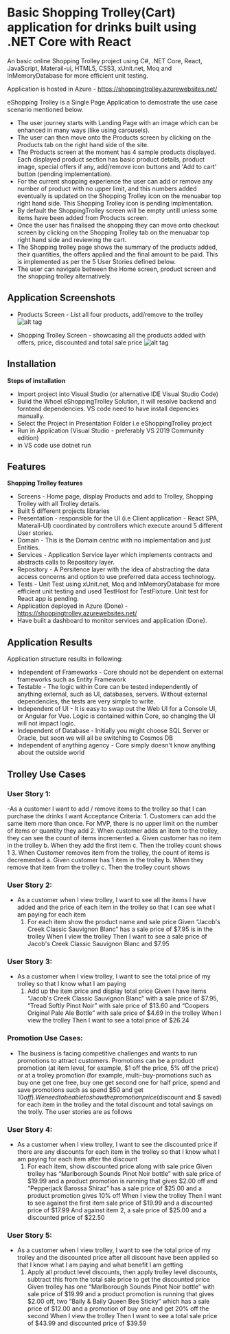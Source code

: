 ﻿# Basic Shopping Trolley(Cart) application for drinks built using .NET Core with React
An basic online Shopping Trolley project using C#, .NET Core, React, JavaScript, Materail-ui, HTML5, CSS3, xUnit.net, Moq and InMemoryDatabase for more efficient unit testing.

Application is hosted in Azure - https://shoppingtrolley.azurewebsites.net/

eShopping Trolley is a Single Page Application to demostrate the use case scenario mentioned below. 
- The user journey starts with Landing Page with an image which can be enhanced in many ways (like using carousels).
- The user can then move onto the Products screen by clicking on the Products tab on the right hand side of the site. 
- The Products screen at the moment has 4 sample products displayed. Each displayed product section has basic product details, product image, special offers if any, add/remove icon buttons and 'Add to cart' button (pending implementation).
- For the current shopping experience the user can add or remove any number of product with no upper limit, and this numbers added eventually is updated on the Shopping Trolley icon on the menuabar top right hand side. This Shopping Trolley icon is pending implmentation.
- By default the ShoppingTrolley screen will be empty untill unless some items have been added from Products screen.
- Once the user has finalised the shopping they can move onto checkout screen by clicking on the Shopping Trolley tab on the menuabar top right hand side and reviewing the cart. 
- The Shopping trolley page shows the summary of the products added, their quantities, the offers applied and the final amount to be paid. This is implemented as per the 5 User Stories defined below.
- The user can navigate between the Home screen, product screen and the shopping trolley alternatively.


## Application Screenshots
- Products Screen - List all four products, add/remove to the trolley
![alt tag](https://github.com/jiteshkaranjkar/ShoppingTrolley/blob/master/ProductsScreen.png)

- Shopping Trolley Screen - showcasing all the products added with offers, price, discounted and total sale price
![alt tag](https://github.com/jiteshkaranjkar/ShoppingTrolley/blob/master/ShoppingTolleyScreen.png)

## Installation
**Steps of installation**
- Import project into Visual Studio (or alternative IDE Visual Studio Code)
- Build the Whoel eShoppingTrolley Solution, it will resolve backend and forntend dependencies. VS code need to have install depencies manually.
- Select the Project in Presentation Folder i.e eShoppingTrolley project 
- Run in Application (Visual Studio - preferably VS 2019 Community edition)
- in VS code use dotnet run


## Features
**Shopping Trolley features**
- Screens - Home page, display Products and add to Trolley, Shopping Trolley with all Trolley details.
- Built 5 different projects libraries
- Presentation - responsible for the UI (i.e Client application - React SPA, Materail-UI) coordinated by controllers which execute around 5 different User stories.
- Domain - This is the Domain centric with no implementation and just Entities.
- Services - Application Service layer which implements contracts and abstracts calls to Repository layer.
- Repository - A Persitence layer with the idea of abstracting the data access concerns and option to use preferred data access technology. 
- Tests - Unit Test using xUnit.net, Moq and InMemoryDatabase for more efficient unit testing and used TestHost for TestFixture. Unit test for React app is pending.
- Application deployed in Azure (Done) - https://shoppingtrolley.azurewebsites.net/
- Have built a dashboard to monitor services and application (Done).

## Application Results
Application structure results in following:
- Independent of Frameworks - Core should not be dependent on external frameworks such as Entity Framework
- Testable - The logic within Core can be tested independently of anything external, such as UI, databases, servers. Without external dependencies, the tests are very simple to write.
- Independent of UI - It is easy to swap out the Web UI for a Console UI, or Angular for Vue. Logic is contained within Core, so changing the UI will not impact logic.
- Independent of Database - Initially you might choose SQL Server or Oracle, but soon we will all be switching to Cosmos DB
- Independent of anything agency - Core simply doesn't know anything about the outside world

## Trolley Use Cases
### User Story 1:
-As a customer I want to add / remove items to the trolley so that I can purchase the drinks I want
	Acceptance Criteria:
	1. Customers can add the same item more than once. For MVP, there is no upper limit	on the number of items or quantity they add
	2. When customer adds an item to the trolley, they can see the count of items	incremented
		a. Given customer has no item in the trolley
		b. When they add the first item
		c. Then the trolley count shows 1
	3. When Customer removes item from the trolley, the count of items is decremented
		a. Given customer has 1 item in the trolley
		b. When they remove that item from the trolley
		c. Then the trolley count shows

### User Story 2:
- As a customer when I view trolley, I want to see all the items I have added and the price of each item in the trolley so that I can see what I am paying for each item
	1. For each item show the product name and sale price
		Given “Jacob's Creek Classic Sauvignon Blanc” has a sale price of $7.95 is in the trolley
		When I view the trolley
		Then I want to see a sale price of Jacob's Creek Classic Sauvignon Blanc and $7.95

### User Story 3:
- As a customer when I view trolley, I want to see the total price of my trolley so that I know what I am paying
	1. Add up the item price and display total price
	Given I have items “Jacob's Creek Classic Sauvignon Blanc” with a sale price of $7.95, “Tread Softly Pinot Noir” with sale price of $13.60 and “Coopers Original Pale Ale Bottle” with sale price of $4.69 in the trolley
	When I view the trolley
	Then I want to see a total price of $26.24

### Promotion Use Cases:
- The business is facing competitive challenges and wants to run promotions to attract customers. Promotions can be a product promotion (at item level, for example, $1 off the price, 5% off the price) or at a trolley promotion (for example, multi-buy-promotions such as buy one get one free, buy one get second one for half price, spend and save promotions such as spend $50 and get $10 off). We need to be able to show the promotion price ($discount and $ saved) for each item in the trolley and the total discount and total savings on the trolly. The user stories are as follows

### User Story 4:
- As a customer when I view trolley, I want to see the discounted price if there are any discounts for each item in the trolley so that I know what I am paying for each item after the discount
	1. For each item, show discounted price along with sale price
		Given trolley has “Marlborough Sounds Pinot Noir bottle” with sale price of $19.99 and a product promotion is running that gives $2.00 off and “Pepperjack Barossa Shiraz” has a sale price of $25.00 and a product promotion gives 10% off
		When I view the trolley
		Then I want to see against the first item sale price of $19.99 and a discounted price of $17.99
		And against item 2, a sale price of $25.00 and a discounted price of $22.50

### User Story 5:
- As a customer when I view trolley, I want to see the total price of my trolley and the discounted price after all discount have been applied so that I know what I am paying and what benefit I am getting
	1. Apply all product level discounts, then apply trolley level discounts, subtract this from the total sale price to get the discounted price
		Given trolley has one “Marlborough Sounds Pinot Noir bottle” with sale price of $19.99 and a product promotion is running that gives $2.00 off, two “Baily & Baily Queen Bee Sticky” which has a sale price of $12.00 and a promotion of buy one and get 20% off the second
		When I view the trolley
		Then I want to see a total sale price of $43.99 and discounted price of $39.59

